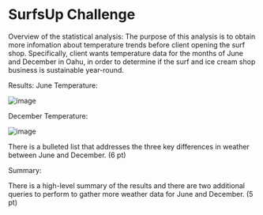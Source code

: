 # SurfsUp Challenge

Overview of the statistical analysis:
The purpose of this analysis is to obtain more infomation about temperature trends before client opening the surf shop.
Specifically, client wants temperature data for the months of June and December in Oahu, in order to determine if the surf and ice cream shop business is sustainable year-round.

Results:
June Temperature:

![image](https://user-images.githubusercontent.com/109333158/204170813-f6923bf7-2537-43e6-ab7e-ec91daa9de04.png)

December Temperature:

![image](https://user-images.githubusercontent.com/109333158/204170859-6a63d30f-d4e3-4d0f-911a-fc4e5bfa2f3a.png)


There is a bulleted list that addresses the three key differences in weather between June and December. (6 pt)

Summary:

There is a high-level summary of the results and there are two additional queries to perform to gather more weather data for June and December. (5 pt)
